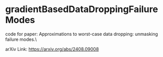 # gradientBasedDataDroppingFailureModes
code for paper: Approximations to worst-case data dropping: unmasking failure modes.\

arXiv Link: https://arxiv.org/abs/2408.09008
